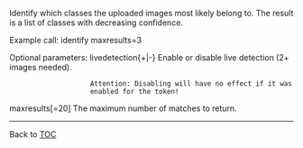 Identify which classes the uploaded images most likely belong to. The result is
a list of classes with decreasing confidence.

Example call: identify maxresults=3

Optional parameters:
   livedetection{+|-}   Enable or disable live detection (2+ images needed).

                        Attention: Disabling will have no effect if it was
                        enabled for the token!

   maxresults[=20]      The maximum number of matches to return.

---

Back to [TOC](./toc.md)